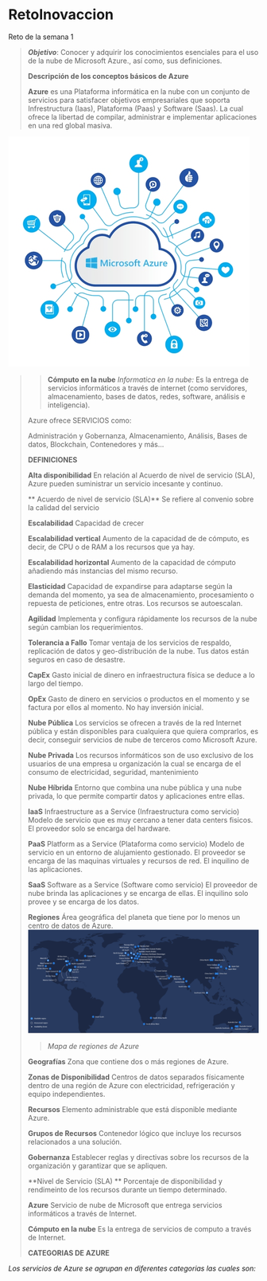 # RetoInovaccion
Reto de la semana 1
>**_Objetivo_**: Conocer y adquirir los conocimientos esenciales para el uso de la nube de Microsoft Azure., así como, sus definiciones.
>
>
> **Descripción de los conceptos básicos de Azure**
>
>**Azure** es una Plataforma informática en la nube con un conjunto de servicios para satisfacer objetivos empresariales que soporta Infrestructura (Iaas), Plataforma (Paas) y Software (Saas). La cual ofrece la libertad de compilar, administrar e implementar aplicaciones en una red global masiva.
>
![Azure](/images/azure-informacion-1.jpg)

>>**Cómputo en la nube** _Informatica en la nube:_ Es la entrega de servicios informáticos a través de internet (como servidores, almacenamiento, bases de datos, redes, software, análisis e inteligencia).
>
> Azure ofrece SERVICIOS como:
>
>Administración y Gobernanza, Almacenamiento, Análisis, Bases de datos, Blockchain, Contenedores y más...
>
>
>**DEFINICIONES**
>
>**Alta disponibilidad**
>En relación al Acuerdo de nivel de servicio (SLA), Azure pueden suministrar un servicio incesante y continuo.
>
>** Acuerdo de nivel de servicio (SLA)**
>Se refiere al convenio sobre la calidad del servicio
>
>**Escalabilidad**
>Capacidad de crecer
>
>**Escalabilidad vertical**
>Aumento de la capacidad de de cómputo, es decir, de CPU o de RAM a los recursos que ya hay.
>
>**Escalabilidad horizontal**
>Aumento de la capacidad de cómputo añadiendo más instancias del mismo recurso.
>
>**Elasticidad**
> Capacidad de expandirse para adaptarse según la demanda del momento, ya sea de almacenamiento, procesamiento o repuesta de peticiones, entre otras. Los recursos se autoescalan.
>
>**Agilidad**
>Implementa y configura rápidamente los recursos de la nube según cambian los requerimientos.
>
>**Tolerancia a Fallo**
>Tomar ventaja de los servicios de respaldo, replicación de datos y geo-distribución de la nube. Tus datos están seguros en caso de desastre.
>
>**CapEx**
>Gasto inicial de dinero en infraestructura física se deduce a lo largo del tiempo.
>
>**OpEx**
>Gasto de dinero en servicios o productos en el momento y se factura por ellos al momento. No hay inversión inicial.
>
>**Nube Pública**
>Los servicios se ofrecen a través de la red Internet pública y están disponibles para cualquiera que quiera comprarlos, es decir, conseguir servicios de nube de terceros como Microsoft Azure.
>
>**Nube Privada**
>Los recursos informáticos son de uso exclusivo de los usuarios de una empresa u organización la cual se encarga de el consumo de electricidad, seguridad, mantenimiento
>
>**Nube Híbrida**
>Entorno que combina una nube pública y una nube privada, lo que permite compartir datos y aplicaciones entre ellas.
>
>**IaaS**
>Infraestructure as a Service (Infraestructura como servicio) Modelo de servicio que es muy cercano a tener data centers fisicos. El proveedor solo se encarga del hardware.
>
>**PaaS**
>Platform as a Service (Plataforma como servicio) Modelo de servicio en un entorno de alujamiento gestionado. El proveedor se encarga de las maquinas virtuales y recursos de red. El inquilino de las aplicaciones.
>
>**SaaS**
>Software as a Service (Software como servicio) El proveedor de nube brinda las aplicaciones y se encarga de ellas. El inquilino solo provee y se encarga de los datos.
>
>**Regiones**
>Área geográfica del planeta que tiene por lo menos un centro de datos de Azure. 
>![Regiones](/images/regionsazure.png)
>  >_Mapa de regiones de Azure_
>
>**Geografías**
>Zona que contiene dos o más regiones de Azure.
>
>**Zonas de Disponibilidad**
>Centros de datos separados físicamente dentro de una región de Azure con electricidad, refrigeración y equipo independientes.
>
>**Recursos**
>Elemento administrable que está disponible mediante Azure.
>
>**Grupos de Recursos**
>Contenedor lógico que incluye los recursos relacionados a una solución.
>
>**Gobernanza**
>Establecer reglas y directivas sobre los recursos de la organización y garantizar que se apliquen.
>
>**Nivel de Servicio (SLA) **
>Porcentaje de disponibilidad y rendimeinto de los recursos durante un tiempo determinado.
>
>**Azure**
>Servicio de nube de Microsoft que entrega servicios informáticos a través de Internet.
>
>**Cómputo en la nube**
>Es la entrega de servicios de computo a través de Internet.
>
>**CATEGORIAS DE AZURE**

_Los servicios de Azure se agrupan en diferentes categorias las cuales son:_
>
